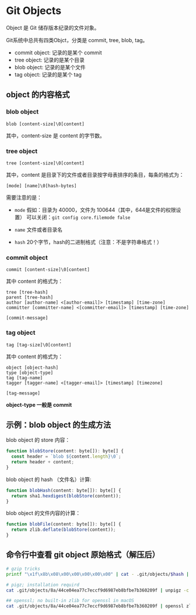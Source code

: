 # Git Objects

Object 是 Git 储存版本纪录的文件对象。

Git系统中总共有四类Objct，分类是 commit, tree, blob, tag。

  - commit object: 记录的是某个 commit
  - tree object: 记录的是某个目录
  - blob object: 记录的是某个文件
  - tag object: 记录的是某个 tag

## object 的内容格式

### blob object

`blob [content-size]\0[content]`

其中，content-size 是 content 的字节数。

### tree object

`tree [content-size]\0[content]`

其中，content 是目录下的文件或者目录按字母表排序的条目，每条的格式为：

`[mode] [name]\0[hash-bytes]`

需要注意的是：

- `mode` 假如：目录为 40000，文件为 100644（其中，644是文件的权限设置）
  可以关闭：`git config core.filemode false`

- `name` 文件或者目录名
- `hash` 20个字节，hash的二进制格式（注意：不是字符串格式！）

### commit object

`commit [content-size]\0[content]`

其中 content 的格式为：

```
tree [tree-hash]
parent [tree-hash]
author [author-name] <[author-email]> [timestamp] [time-zone]
committer [committer-name] <[committer-email]> [timestamp] [time-zone]

[commit-message]
```

### tag object

`tag [tag-size]\0[content]`

其中 content 的格式为：

```
object [object-hash]
type [object-type]
tag [tag-name]
tagger [tagger-name] <[tagger-email]> [timestamp] [timezone]

[tag-message]
```

**object-type 一般是 commit**

## 示例：blob object 的生成方法

blob object 的 store 内容：

```ts
function blobStore(content: byte[]): byte[] {
  const header = `blob ${content.length}\0`;
  return header + content;
}
```

blob object 的 hash （文件名）计算:

```ts
function blobHash(content: byte[]): byte[] {
  return sha1.hexdigest(blobStore(content));
}
```

blob object 的文件内容的计算：

```ts
function blobFile(content: byte[]): byte[] {
  return zlib.deflate(blobStore(content));
}
```

## 命令行中查看 git object 原始格式（解压后）

```bash
# gzip tricks
printf "\x1f\x8b\x08\x00\x00\x00\x00\x00" | cat - .git/objects/$hash | gzip -dc | xxd

# pigz; installation requird
cat .git/objects/8a/44ce04ea77c7eccf9d6987eb8bfbe7b360209f | unpigz -c | xxd

## openssl; no built-in zlib for openssl in macOS
cat .git/objects/8a/44ce04ea77c7eccf9d6987eb8bfbe7b360209f | openssl zlib -d | xxd
```
